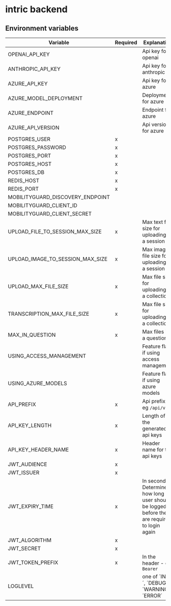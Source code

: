 # intric backend

## Environment variables

| Variable                         | Required | Explanation                                 |
|----------------------------------|----------|---------------------------------------------|
| OPENAI_API_KEY                   |          | Api key for openai                          |
| ANTHROPIC_API_KEY                |          | Api key for anthropic                       |
| AZURE_API_KEY                    |          | Api key for azure                           |
| AZURE_MODEL_DEPLOYMENT           |          | Deployment for azure                        |
| AZURE_ENDPOINT                   |          | Endpoint for azure                          |
| AZURE_API_VERSION                |          | Api version for azure                       |
| POSTGRES_USER                    | x        |                                             |
| POSTGRES_PASSWORD                | x        |                                             |
| POSTGRES_PORT                    | x        |                                             |
| POSTGRES_HOST                    | x        |                                             |
| POSTGRES_DB                      | x        |                                             |
| REDIS_HOST                       | x        |                                             |
| REDIS_PORT                       | x        |                                             |
| MOBILITYGUARD_DISCOVERY_ENDPOINT |          |                                             |
| MOBILITYGUARD_CLIENT_ID          |          |                                             |
| MOBILITYGUARD_CLIENT_SECRET      |          |                                             |
| UPLOAD_FILE_TO_SESSION_MAX_SIZE  | x        | Max text file size for uploading to a session                                            |
| UPLOAD_IMAGE_TO_SESSION_MAX_SIZE | x        | Max image file size for uploading to a session                                            |
| UPLOAD_MAX_FILE_SIZE             | x        | Max file size for uploading to a collection |
| TRANSCRIPTION_MAX_FILE_SIZE      | x        | Max file size for uploading to a collection |
| MAX_IN_QUESTION                  | x        | Max files in a question                     |
| USING_ACCESS_MANAGEMENT          |          | Feature flag if using access management     |
| USING_AZURE_MODELS               |          | Feature flag if using azure models          |
| API_PREFIX                       | x        | Api prefix - eg `/api/v1/`                  |
| API_KEY_LENGTH                   | x        | Length of the generated api keys            |
| API_KEY_HEADER_NAME              | x        | Header name for the api keys                |
| JWT_AUDIENCE                     | x        |                                             |
| JWT_ISSUER                       | x        |                                             |
| JWT_EXPIRY_TIME                  | x        | In seconds. Determines how long a user should be logged in before they are required to login again                                  |
| JWT_ALGORITHM                    | x        |                                             |
| JWT_SECRET                       | x        |                                             |
| JWT_TOKEN_PREFIX                 | x        | In the header - eg `Bearer`                 |
| LOGLEVEL                         |          | one of ´INFO´, ´DEBUG´, ´WARNING´, ´ERROR´  |